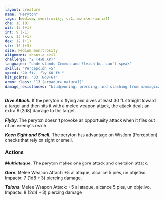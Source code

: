 ```yaml
---
layout: creature
name: "Peryton"
tags: [medium, monstrosity, cr2, monster-manual]
cha: 10 (0)
wis: 12 (+1)
int: 9 (-1)
con: 13 (+1)
dex: 12 (+1)
str: 16 (+3)
size: Medium monstrosity
alignment: chaotic evil
challenge: "2 (450 XP)"
languages: "understands Common and Elvish but can't speak"
skills: "Percepción +5"
speed: "20 ft., fly 60 ft."
hit_points: "33 (6d8+6)"
armor_class: "13 (armadura natural)"
damage_resistances: "bludgeoning, piercing, and slashing from nonmagical weapons"
---
```


***Dive Attack.*** If the peryton is flying and dives at least 30 ft. straight toward a target and then hits it with a melee weapon attack, the attack deals an extra 9 (2d8) damage to the target.

***Flyby.*** The peryton doesn't provoke an opportunity attack when it flies out of an enemy's reach.

***Keen Sight and Smell.*** The peryton has advantage on Wisdom (Perception) checks that rely on sight or smell.

### Actions

***Multiataque.*** The peryton makes one gore attack and one talon attack.

***Gore.*** Melee Weapon Attack: +5 al ataque, alcance 5 pies, un objetivo. Impacto: 7 (1d8 + 3) piercing damage.

***Talons.*** Melee Weapon Attack: +5 al ataque, alcance 5 pies, un objetivo. Impacto: 8 (2d4 + 3) piercing damage.